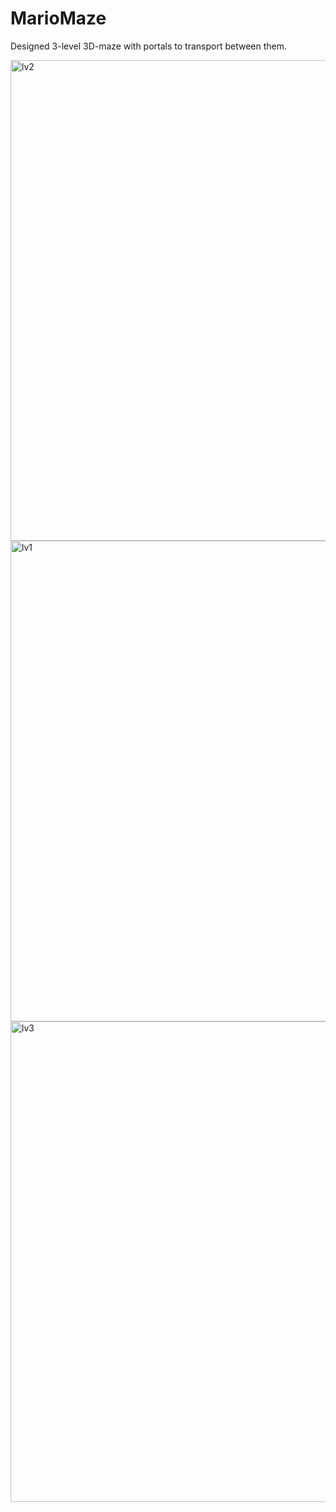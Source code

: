 # MarioMaze

Designed 3-level 3D-maze with portals to transport between them.

<img width="769" alt="lv2" src="https://github.com/hankxu1212/MarioMaze/assets/53340720/02d0b647-a67f-45c0-80c5-2c3b771e75f6">
<img width="769" alt="lv1" src="https://github.com/hankxu1212/MarioMaze/assets/53340720/4472c190-ee55-440d-9e60-2879d110a245">
<img width="769" alt="lv3" src="https://github.com/hankxu1212/MarioMaze/assets/53340720/773f2093-f571-4aac-9460-c7c9afa9e88e">
